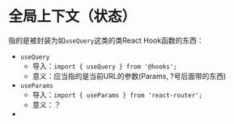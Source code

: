 # 全局上下文（状态）

指的是被封装为如`useQuery`这类的类React Hook函数的东西：

* `useQuery`
  * 导入：`import { useQuery } from '@hooks';`
  * 意义：应当指的是当前URL的参数(Params, ?号后面带的东西)
* `useParams`
  * 导入：`import { useParams } from 'react-router';`
  * 意义：？
* 